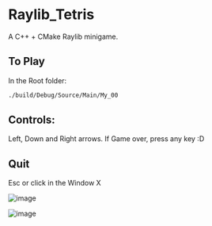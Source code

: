 # Raylib_Tetris

A C++ + CMake Raylib minigame.

## To Play
In the Root folder:
```sh
./build/Debug/Source/Main/My_00
```

## Controls:
Left, Down and Right arrows.
If Game over, press any key :D

## Quit
Esc or click in the Window X


![image](https://github.com/chriztheanvill/Raylib_Tetris/assets/37992958/49a87d9c-44e9-4eb9-a793-2ce739481d8f)

![image](https://github.com/chriztheanvill/Raylib_Tetris/assets/37992958/ffdeb67d-446d-4fb8-8905-400362b14f0d)

